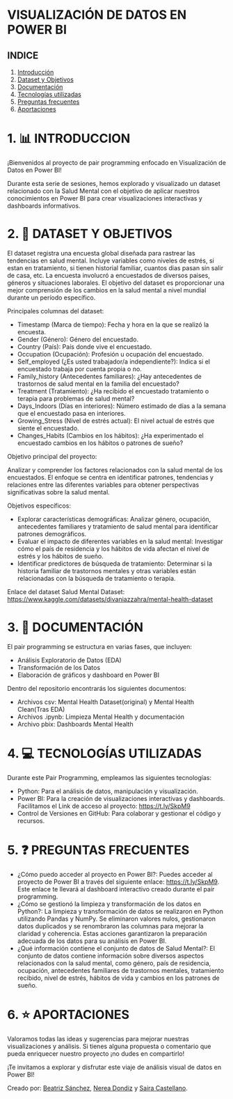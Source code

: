 # VISUALIZACIÓN DE DATOS EN POWER BI

## INDICE
1. [Introducción](#1-introducción)
2. [Dataset y Objetivos](#2-dataset)
3. [Documentación](#2-documentacion)
4. [Tecnologías utilizadas](#3-tecnolgias-utilizadas)
5. [Preguntas frecuentes](#4-preguntas-frecuentes)
6. [Aportaciones](#5-aportaciones)

# 1. 📊 INTRODUCCION 

¡Bienvenidos al proyecto de pair programming enfocado en Visualización de Datos en Power BI!

Durante esta serie de sesiones, hemos explorado y visualizado un dataset relacionado con la Salud Mental con el objetivo de aplicar nuestros conocimientos en Power BI para crear visualizaciones interactivas y dashboards informativos.

# 2. 🎼 DATASET Y OBJETIVOS 

El dataset registra una encuesta global diseñada para rastrear las tendencias en salud mental. Incluye variables como niveles de estrés, si estan en tratamiento, si tienen historial familiar, cuantos dias pasan sin salir de casa, etc. La encuesta involucró a encuestados de diversos paises, géneros y situaciones laborales. El objetivo del dataset es proporcionar una mejor comprensión de los cambios en la salud mental a nivel mundial durante un período específico.

Principales columnas del dataset:

- Timestamp (Marca de tiempo): Fecha y hora en la que se realizó la encuesta.
- Gender (Género): Género del encuestado.
- Country (País): País donde vive el encuestado.
- Occupation (Ocupación): Profesión u ocupación del encuestado.
- Self_employed (¿Es usted trabajador/a independiente?): Indica si el encuestado trabaja por cuenta propia o no.
- Family_history (Antecedentes familiares): ¿Hay antecedentes de trastornos de salud mental en la familia del encuestado?
- Treatment (Tratamiento): ¿Ha recibido el encuestado tratamiento o terapia para problemas de salud mental?
- Days_Indoors (Días en interiores): Número estimado de días a la semana que el encuestado pasa en interiores.
- Growing_Stress (Nivel de estrés actual): El nivel actual de estrés que siente el encuestado.
- Changes_Habits (Cambios en los hábitos): ¿Ha experimentado el encuestado cambios en los hábitos o patrones de sueño?

Objetivo principal del proyecto:

Analizar y comprender los factores relacionados con la salud mental de los encuestados. El enfoque se centra en identificar patrones, tendencias y relaciones entre las diferentes variables para obtener perspectivas significativas sobre la salud mental.

Objetivos específicos:
- Explorar características demográficas: Analizar género, ocupación, antecedentes familiares y tratamiento de salud mental para identificar patrones demográficos.
- Evaluar el impacto de diferentes variables en la salud mental: Investigar cómo el país de residencia y los hábitos de vida afectan el nivel de estrés y los hábitos de sueño.
- Identificar predictores de búsqueda de tratamiento: Determinar si la historia familiar de trastornos mentales y otras variables están relacionadas con la búsqueda de tratamiento o terapia.

Enlace del dataset Salud Mental Dataset: https://www.kaggle.com/datasets/divaniazzahra/mental-health-dataset

# 3. 📄 DOCUMENTACIÓN 

El pair programming se estructura en varias fases, que incluyen:

- Análisis Exploratorio de Datos (EDA)
- Transformación de los Datos
- Elaboración de gráficos y dashboard en Power BI

Dentro del repositorio encontrarás los siguientes documentos:

- Archivos csv: Mental Health Dataset(original) y Mental Health Clean(Tras EDA)
- Archivos .ipynb: Limpieza Mental Health y documentación
- Archivo pbix: Dashboards Mental Health


# 4. 💻 TECNOLOGÍAS UTILIZADAS 

Durante este Pair Programming, empleamos las siguientes tecnologías:

- Python: Para el análisis de datos, manipulación y visualización.
- Power BI: Para la creación de visualizaciones interactivas y dashboards. Facilitamos el Link de acceso al proyecto: https://t.ly/SkpM9
- Control de Versiones en GitHub: Para colaborar y gestionar el código y recursos.

# 5. ❓ PREGUNTAS FRECUENTES 

- ¿Cómo puedo acceder al proyecto en Power BI?: Puedes acceder al proyecto de Power BI a través del siguiente enlace: https://t.ly/SkpM9. Este enlace te llevará al dashboard interactivo creado durante el pair programming.
- ¿Cómo se gestionó la limpieza y transformación de los datos en Python?: La limpieza y transformación de datos se realizaron en Python utilizando Pandas y NumPy. Se eliminaron valores nulos, gestionaron datos duplicados y se renombraron las columnas para mejorar la claridad y coherencia. Estas acciones garantizaron la preparación adecuada de los datos para su análisis en Power BI.
- ¿Qué información contiene el conjunto de datos de Salud Mental?: El conjunto de datos contiene información sobre diversos aspectos relacionados con la salud mental, como género, país de residencia, ocupación, antecedentes familiares de trastornos mentales, tratamiento recibido, nivel de estrés, hábitos de vida y cambios en los patrones de sueño.

# 6. ⭐ APORTACIONES 

Valoramos todas las ideas y sugerencias para mejorar nuestras visualizaciones y análisis. Si tienes alguna propuesta o comentario que pueda enriquecer nuestro proyecto ¡no dudes en compartirlo!

¡Te invitamos a explorar y disfrutar este viaje de análisis visual de datos en Power BI!


Creado por: [Beatriz Sánchez](https://github.com/BSReguera), [Nerea Dondiz](https://github.com/Dondiz) y [Saira Castellano](https://github.com/saira2911).